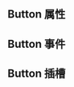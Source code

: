 <script setup lang="ts">
import { buttonProps, buttonEvents, buttonSlots } from "../../example/button/api.ts"
</script>

## Button 属性
<api-block type="prop" :data="buttonProps" />

## Button 事件
<api-block type="event" :data="buttonEvents" />

## Button 插槽
<api-block type="slot" :data="buttonSlots" />